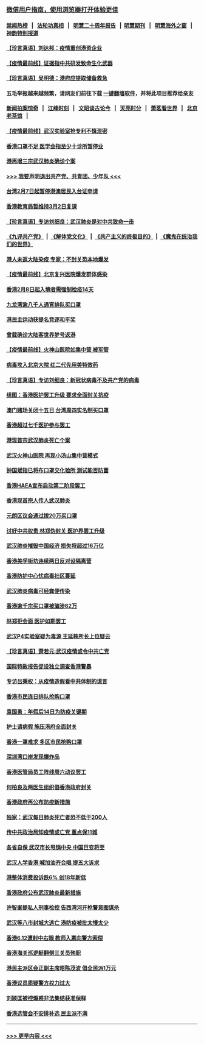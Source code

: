### [微信用户指南，使用浏览器打开体验更佳](https://github.com/gfw-breaker/banned-news1/blob/master/indexes/wechat-guide.md?t=0)
#### [禁闻热榜](热点新闻.md?t=0)  &nbsp;&nbsp;|&nbsp;&nbsp; [法轮功真相](https://github.com/gfw-breaker/truth/blob/master/README.md?t=0) &nbsp;&nbsp;|&nbsp;&nbsp; [明慧二十周年报告](https://github.com/gfw-breaker/mh-reports/blob/master/README.md?t=0) &nbsp;&nbsp;|&nbsp;&nbsp;[明慧期刊](https://github.com/gfw-breaker/mh-qikan) &nbsp;&nbsp;|&nbsp;&nbsp; [明慧海外之窗](https://github.com/gfw-breaker/mh-news/blob/master/README.md?t=0) &nbsp;&nbsp;|&nbsp;&nbsp; [神韵特别报道](https://github.com/gfw-breaker/mh-news/blob/master/shenyun.md?t=0)
#### [【珍言真语】刘达邦：疫情重创港资企业](../pages/nsc415/n11854274.md?t=02100433) 
#### [【疫情最前线】证据指中共研发致命生化武器](../pages/nsc415/n11853087.md?t=02100433) 
#### [【珍言真语】吴明德：港府应提取储备救急](../pages/nsc415/n11852734.md?t=02100433) 
#### 五毛举报越来越频繁，请网友们前往下载 [一键翻墙软件](https://github.com/gfw-breaker/ssr-accounts)，并将此项目推荐给亲友
#### [新闻拍案惊奇](https://github.com/gfw-breaker/banned-news1/blob/master/pages/link4.md) &nbsp;&nbsp;|&nbsp;&nbsp; [江峰时刻](https://github.com/gfw-breaker/banned-news1/blob/master/pages/link4.md) &nbsp;&nbsp;|&nbsp;&nbsp; [文昭谈古论今](https://github.com/gfw-breaker/banned-news1/blob/master/pages/link4.md) &nbsp;&nbsp;|&nbsp;&nbsp; [天亮时分](https://github.com/gfw-breaker/banned-news1/blob/master/pages/link4.md) &nbsp;&nbsp;|&nbsp;&nbsp; [萧茗看世界](https://github.com/gfw-breaker/banned-news1/blob/master/pages/link4.md) &nbsp;&nbsp;|&nbsp;&nbsp; [北京老茶馆](https://github.com/gfw-breaker/banned-news1/blob/master/pages/link4.md) &nbsp;&nbsp;|&nbsp;&nbsp; 
#### [【疫情最前线】武汉实验室抢专利不慎泄密](../pages/nsc415/n11850310.md?t=02100433) 
#### [香港口罩不足 医学会指至少十诊所暂停业](../pages/nsc415/n11850301.md?t=02100433) 
#### [港再增三宗武汉肺炎确诊个案](../pages/nsc415/n11850328.md?t=02100433) 
#### [>>> 我要声明退出共产党、共青团、少年队 <<<](https://github.com/begood0513/goodnews/blob/master/quit/letter.md) 
#### [台湾2月7日起暂停港澳居民入台证申请](../pages/nsc415/n11850304.md?t=02100433) 
#### [香港教育局暂维持3月2日复课](../pages/nsc415/n11850260.md?t=02100433) 
#### [【珍言真语】专访刘细良：武汉肺炎是对中共致命一击](../pages/nsc415/n11849934.md?t=02100433) 
#### [《九评共产党》](https://github.com/begood0513/9ping.md/blob/master/README.md) &nbsp;|&nbsp; [《解体党文化》](../../../../jtdwh.md/blob/master/README.md)  &nbsp;|&nbsp; [《共产主义的终极目的》](../../../../gczydzjmd.md/blob/master/README.md) &nbsp;|&nbsp; [《魔鬼在统治我们的世界》](../../../../mgztzwmdsj.md/blob/master/README.md) 
#### [港人未返大陆染疫 专家：不封关恐本地爆发](../pages/nsc415/n11848021.md?t=02100433) 
#### [【疫情最前线】北京复兴医院爆发群体感染](../pages/nsc415/n11847626.md?t=02100433) 
#### [香港2月8日起入境者需强制检疫14天](../pages/nsc415/n11847658.md?t=02100433) 
#### [九龙湾逾八千人通宵排队买口罩](../pages/nsc415/n11847647.md?t=02100433) 
#### [港民主运动获提名竞逐和平奖](../pages/nsc415/n11847633.md?t=02100433) 
#### [曾载确诊大陆客世界梦号返港](../pages/nsc415/n11847608.md?t=02100433) 
#### [【疫情最前线】火神山医院如集中营 被军管](../pages/nsc415/n11847524.md?t=02100433) 
#### [病毒攻入北京大院 红二代先用美特效药](../pages/nsc415/n11847427.md?t=02100433) 
#### [【珍言真语】专访刘细良：新冠状病毒不及共产党的病毒](../pages/nsc415/n11847164.md?t=02100433) 
#### [组图：香港医护罢工升级 要求全面封关抗疫](../pages/nsc415/n11844107.md?t=02100433) 
#### [澳门赌场关闭十五日 台湾周四实名制买口罩](../pages/nsc415/n11845083.md?t=02100433) 
#### [香港超过七千医护参与罢工](../pages/nsc415/n11845051.md?t=02100433) 
#### [港现首宗武汉肺炎死亡个案](../pages/nsc415/n11844998.md?t=02100433) 
#### [武汉火神山医院 再现小汤山集中营模式](../pages/nsc415/n11844763.md?t=02100433) 
#### [钟国斌指已将布口罩交化验所 测试能否防菌](../pages/nsc415/n11842783.md?t=02100433) 
#### [香港HAEA宣布启动第二阶段罢工](../pages/nsc415/n11842723.md?t=02100433) 
#### [香港现首宗人传人武汉肺炎](../pages/nsc415/n11842766.md?t=02100433) 
#### [元朗区议会通过拨20万买口罩](../pages/nsc415/n11842754.md?t=02100433) 
#### [讨好中共权贵 林郑伪封关 医护界罢工升级](../pages/nsc415/n11842359.md?t=02100433) 
#### [武汉肺炎摧毁中国经济 损失将超过16万亿](../pages/nsc415/n11839723.md?t=02100433) 
#### [香港美孚街坊连续两日反对设隔离营](../pages/nsc415/n11839962.md?t=02100433) 
#### [香港防护中心忧病毒社区蔓延](../pages/nsc415/n11839933.md?t=02100433) 
#### [武汉肺炎病毒可经粪便传染](../pages/nsc415/n11839939.md?t=02100433) 
#### [香港逾千宗买口罩被骗涉82万](../pages/nsc415/n11839914.md?t=02100433) 
#### [林郑拒会面 医护如期罢工](../pages/nsc415/n11839892.md?t=02100433) 
#### [武汉P4实验室疑为毒源 王延轶所长上位疑云](../pages/nsc415/n11835543.md?t=02100433) 
#### [【珍言真语】萧若元:武汉疫情或令中共亡党](../pages/nsc415/n11829394.md?t=02100433) 
#### [国际特赦报告促设独立调查香港警暴](../pages/nsc415/n11833845.md?t=02100433) 
#### [专访吕秉权：从疫情造假看中共体制的谎言](../pages/nsc415/n11833813.md?t=02100433) 
#### [香港市民连日排队抢购口罩](../pages/nsc415/n11833794.md?t=02100433) 
#### [袁国勇：年假后14日为防疫关键期](../pages/nsc415/n11831088.md?t=02100433) 
#### [护士请病假 施压港府全面封关](../pages/nsc415/n11831030.md?t=02100433) 
#### [香港一罩难求 多区市民抢购口罩](../pages/nsc415/n11831002.md?t=02100433) 
#### [深圳湾口岸发现爆炸品](../pages/nsc415/n11828802.md?t=02100433) 
#### [香港医管局员工阵线周六动议罢工](../pages/nsc415/n11828762.md?t=02100433) 
#### [何柏良及两医生组织倡香港政府封关](../pages/nsc415/n11828749.md?t=02100433) 
#### [香港政府再公布防疫新措施](../pages/nsc415/n11828716.md?t=02100433) 
#### [独家：武汉每日肺炎死亡者恐不低于200人](../pages/nsc415/n11828240.md?t=02100433) 
#### [传中共政治局知疫情或亡党 重点保11城](../pages/nsc415/n11828145.md?t=02100433) 
#### [各省自保 武汉市长甩锅中央 中国巨变将至](../pages/nsc415/n11828021.md?t=02100433) 
#### [武汉人学香港 喊加油齐合唱 提五大诉求](../pages/nsc415/n11827046.md?t=02100433) 
#### [港整体消费投诉跌6% 创18年新低](../pages/nsc415/n11817280.md?t=02100433) 
#### [香港政府公布武汉肺炎最新措施](../pages/nsc415/n11817152.md?t=02100433) 
#### [许智峯提私人刑事检控 告西湾河开枪警意图谋杀](../pages/nsc415/n11817132.md?t=02100433) 
#### [武汉等八市封城大逃亡 港防疫被批太慢太少](../pages/nsc415/n11817058.md?t=02100433) 
#### [香港6.12遭射中右眼 教师入禀向警方索偿](../pages/nsc415/n11814678.md?t=02100433) 
#### [香港海关巡逻艇翻侧三关员殉职](../pages/nsc415/n11814604.md?t=02100433) 
#### [港民主派区会正副主席晤陈茂波 倡全民派1万元](../pages/nsc415/n11814582.md?t=02100433) 
#### [香港议员质疑警方权力过大](../pages/nsc415/n11814560.md?t=02100433) 
#### [刘颕匡被控煽惑非法集结获准保释](../pages/nsc415/n11811727.md?t=02100433) 
#### [香港选管会不安排补选 民主派不满](../pages/nsc415/n11811691.md?t=02100433) 

----
#### [ >>> 更早内容 <<< ](../indexes/nsc415-earlier.md)
